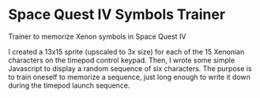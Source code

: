 # Space Quest IV Symbols Trainer
Trainer to memorize Xenon symbols in Space Quest IV

I created a 13x15 sprite (upscaled to 3x size) for each of the 15 Xenonian characters on the timepod control keypad. Then, I wrote some simple Javascript to display a random sequence of six characters. The purpose is to train oneself to memorize a sequence, just long enough to write it down during the timepod launch sequence.
